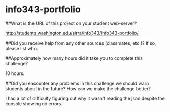 # info343-portfolio

##What is the URL of this project on your student web-server?

http://students.washington.edu/sirra/info343/info343-portfolio/

##Did you receive help from any other sources (classmates, etc.)? If so, please list who.



##Approximately how many hours did it take you to complete this challenge?

10 hours.

##Did you encounter any problems in this challenge we should warn students about in the future? How can we make the challenge better?

I had a lot of difficulty figuring out why it wasn't reading the json despite the console showing no errors.
